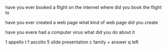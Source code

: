 have you ever booked a flight on the internet
where did you book the flight to

have you ever created a web page
what kind of web page did you create

have you evere had a computer virus
what did you do about it 

1 appello t f ascolto
5 slide presentation c family + answer q left